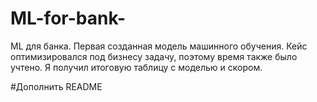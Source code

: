 # ML-for-bank-
ML для банка. Первая созданная модель машинного обучения. Кейс оптимизировался под бизнесу задачу, поэтому время также было учтено. 
Я получил итоговую таблицу с моделью и скором. 

#Дополнить README
